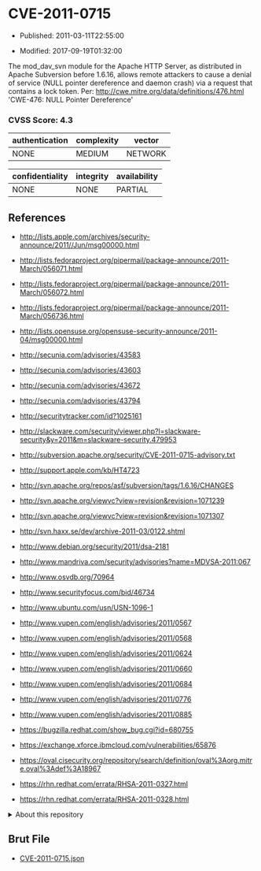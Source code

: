 # CVE-2011-0715

- Published: 2011-03-11T22:55:00

- Modified: 2017-09-19T01:32:00

The mod_dav_svn module for the Apache HTTP Server, as distributed in Apache Subversion before 1.6.16, allows remote attackers to cause a denial of service (NULL pointer dereference and daemon crash) via a request that contains a lock token. Per: http://cwe.mitre.org/data/definitions/476.html 
'CWE-476: NULL Pointer Dereference'

### CVSS Score: **4.3**

| authentication | complexity | vector |
| --- | --- | --- |
| NONE | MEDIUM | NETWORK |

| confidentiality | integrity | availability |
| --- | --- | --- |
| NONE | NONE | PARTIAL |

## References

* http://lists.apple.com/archives/security-announce/2011//Jun/msg00000.html

* http://lists.fedoraproject.org/pipermail/package-announce/2011-March/056071.html

* http://lists.fedoraproject.org/pipermail/package-announce/2011-March/056072.html

* http://lists.fedoraproject.org/pipermail/package-announce/2011-March/056736.html

* http://lists.opensuse.org/opensuse-security-announce/2011-04/msg00000.html

* http://secunia.com/advisories/43583

* http://secunia.com/advisories/43603

* http://secunia.com/advisories/43672

* http://secunia.com/advisories/43794

* http://securitytracker.com/id?1025161

* http://slackware.com/security/viewer.php?l=slackware-security&y=2011&m=slackware-security.479953

* http://subversion.apache.org/security/CVE-2011-0715-advisory.txt

* http://support.apple.com/kb/HT4723

* http://svn.apache.org/repos/asf/subversion/tags/1.6.16/CHANGES

* http://svn.apache.org/viewvc?view=revision&revision=1071239

* http://svn.apache.org/viewvc?view=revision&revision=1071307

* http://svn.haxx.se/dev/archive-2011-03/0122.shtml

* http://www.debian.org/security/2011/dsa-2181

* http://www.mandriva.com/security/advisories?name=MDVSA-2011:067

* http://www.osvdb.org/70964

* http://www.securityfocus.com/bid/46734

* http://www.ubuntu.com/usn/USN-1096-1

* http://www.vupen.com/english/advisories/2011/0567

* http://www.vupen.com/english/advisories/2011/0568

* http://www.vupen.com/english/advisories/2011/0624

* http://www.vupen.com/english/advisories/2011/0660

* http://www.vupen.com/english/advisories/2011/0684

* http://www.vupen.com/english/advisories/2011/0776

* http://www.vupen.com/english/advisories/2011/0885

* https://bugzilla.redhat.com/show_bug.cgi?id=680755

* https://exchange.xforce.ibmcloud.com/vulnerabilities/65876

* https://oval.cisecurity.org/repository/search/definition/oval%3Aorg.mitre.oval%3Adef%3A18967

* https://rhn.redhat.com/errata/RHSA-2011-0327.html

* https://rhn.redhat.com/errata/RHSA-2011-0328.html

<details>
<summary>About this repository</summary> 

  This repository is part of the project [Live Hack CVE](https://github.com/Live-Hack-CVE). Main website can be found [www.live-hack.org](https://www.live-hack.org) 
  
  Made by [Sn0wAlice](https://github.com/Sn0wAlice) for the people that care about security and need to have a feed of the latest CVEs. Hope you enjoy it, don't forget to star the repo and follow me on [Twitter](https://twitter.com/Sn0wAlice) and [Github](https://github.com/Sn0wAlice). And that is my [personnal website](https://www.alice-snow.me/)

  - [Home Page](https://github.com/Live-Hack-CVE)
  - [Framework](https://github.com/Live-Hack-CVE/cve-framework)
  - [CVE database](https://github.com/Live-Hack-CVE/full_database)
  - [Changelog](https://github.com/Live-Hack-CVE/Changelog)
</details>

## Brut File

* [CVE-2011-0715.json](https://raw.githubusercontent.com/Live-Hack-CVE/full_database/main/cves/2011/CVE-2011-0715.json)

